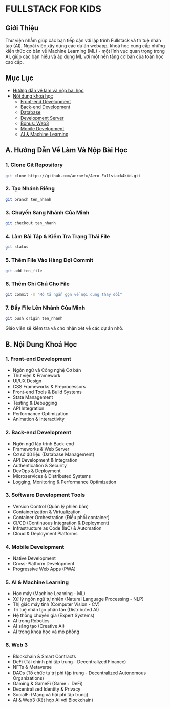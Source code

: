 # FULLSTACK FOR KIDS

## Giới Thiệu

Thư viện nhằm giúp các bạn tiếp cận với lập trình Fullstack và trí tuệ nhân tạo (AI). Ngoài việc xây dựng các dự án webapp, khoá học cung cấp những kiến thức cơ bản về Machine Learning (ML) - một lĩnh vực quan trọng trong AI, giúp các bạn hiểu và áp dụng ML với một nền tảng cơ bản của toán học cao cấp.

## Mục Lục

- [Hướng dẫn về làm và nộp bài học](#huong-dan-ve-lam-va-nop-bai-hoc)
- [Nội dung khoá học](#noi-dung-khoa-hoc)
  - [Front-end Development](#front-end-development)
  - [Back-end Development](#back-end-development)
  - [Database](#database)
  - [Development Server](#development-server)
  - [Bonus: Web3](#bonus-web3)
  - [Mobile Development](#mobile-development)
  - [AI & Machine Learning](#ai-machine-learning)

## A. Hướng Dẫn Về Làm Và Nộp Bài Học

### 1. Clone Git Repository
```bash
git clone https://github.com/aerovfx/Aero-Fullstack4kid.git
```

### 2. Tạo Nhánh Riêng
```bash
git branch ten_nhanh
```

### 3. Chuyển Sang Nhánh Của Mình
```bash
git checkout ten_nhanh
```

### 4. Làm Bài Tập & Kiểm Tra Trạng Thái File
```bash
git status
```

### 5. Thêm File Vào Hàng Đợi Commit
```bash
git add ten_file
```

### 6. Thêm Ghi Chú Cho File
```bash
git commit -m "Mô tả ngắn gọn về nội dung thay đổi"
```

### 7. Đẩy File Lên Nhánh Của Mình
```bash
git push origin ten_nhanh
```

Giáo viên sẽ kiểm tra và cho nhận xét về các dự án nhỏ.

## B. Nội Dung Khoá Học

### 1. Front-end Development

- Ngôn ngữ và Công nghệ Cơ bản
- Thư viện & Framework
- UI/UX Design
- CSS Frameworks & Preprocessors
- Front-end Tools & Build Systems
- State Management
- Testing & Debugging
- API Integration
- Performance Optimization
- Animation & Interactivity

### 2. Back-end Development

- Ngôn ngữ lập trình Back-end
- Frameworks & Web Server
- Cơ sở dữ liệu (Database Management)
- API Development & Integration
- Authentication & Security
- DevOps & Deployment
- Microservices & Distributed Systems
- Logging, Monitoring & Performance Optimization

### 3. Software Development Tools

- Version Control (Quản lý phiên bản)
- Containerization & Virtualization
- Container Orchestration (Điều phối container)
- CI/CD (Continuous Integration & Deployment)
- Infrastructure as Code (IaC) & Automation
- Cloud & Deployment Platforms

### 4. Mobile Development

- Native Development
- Cross-Platform Development
- Progressive Web Apps (PWA)

### 5. AI & Machine Learning

- Học máy (Machine Learning - ML)
- Xử lý ngôn ngữ tự nhiên (Natural Language Processing - NLP)
- Thị giác máy tính (Computer Vision - CV)
- Trí tuệ nhân tạo phân tán (Distributed AI)
- Hệ thống chuyên gia (Expert Systems)
- AI trong Robotics
- AI sáng tạo (Creative AI)
- AI trong khoa học và mô phỏng

### 6. Web 3

- Blockchain & Smart Contracts
- DeFi (Tài chính phi tập trung - Decentralized Finance)
- NFTs & Metaverse
- DAOs (Tổ chức tự trị phi tập trung - Decentralized Autonomous Organizations)
- Gaming & GameFi (Game + DeFi)
- Decentralized Identity & Privacy
- SocialFi (Mạng xã hội phi tập trung)
- AI & Web3 (Kết hợp AI với Blockchain)

